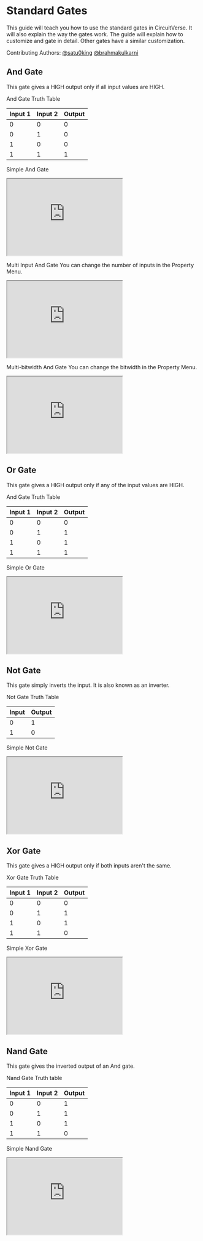 # Standard Gates
This guide will teach you how to use the standard gates in CircuitVerse. It will also explain the way the gates work. The guide will explain how to customize and gate in detail. Other gates have a similar customization.

Contributing Authors: [@satu0king](https://github.com/satu0king/)
                      [@brahmakulkarni](https://github.com/brahmakulkarni)

## And Gate
This gate gives a HIGH output only if all input values are HIGH.

And Gate Truth Table

| Input 1 | Input 2 | Output |
|---------|---------|--------|
| 0       | 0       | 0      |
| 0       | 1       | 0      |
| 1       | 0       | 0      |
| 1       | 1       | 1      |

Simple And Gate
<iframe width="300px" height="200px" src="https://circuitverse.org/simulator/embed/734" id="projectPreview" scrolling="no" webkitAllowFullScreen mozAllowFullScreen allowFullScreen> </iframe>

Multi Input And Gate
You can change the number of inputs in the Property Menu.

<iframe width="300px" height="200px" src="https://circuitverse.org/simulator/embed/735" id="projectPreview" scrolling="no" webkitAllowFullScreen mozAllowFullScreen allowFullScreen> </iframe>

Multi-bitwidth And Gate
You can change the bitwidth in the Property Menu.

<iframe width="300px" height="200px" src="https://circuitverse.org/simulator/embed/736" id="projectPreview" scrolling="no" webkitAllowFullScreen mozAllowFullScreen allowFullScreen> </iframe>

## Or Gate
This gate gives a HIGH output only if any of the input values are HIGH.

And Gate Truth Table

| Input 1 | Input 2 | Output |
|---------|---------|--------|
| 0       | 0       | 0      |
| 0       | 1       | 1      |
| 1       | 0       | 1      |
| 1       | 1       | 1      |

Simple Or Gate
<iframe width="300px" height="200px" src="https://circuitverse.org/simulator/embed/737" id="projectPreview" scrolling="no" webkitAllowFullScreen mozAllowFullScreen allowFullScreen> </iframe>

## Not Gate
This gate simply inverts the input. It is also known as an inverter.

Not Gate Truth Table

| Input   | Output |
|---------|--------|
| 0       | 1      |
| 1       | 0      |


Simple Not Gate
<iframe width="300px" height="200px" src="https://circuitverse.org/simulator/embed/738" id="projectPreview" scrolling="no" webkitAllowFullScreen mozAllowFullScreen allowFullScreen> </iframe>

## Xor Gate
This gate gives a HIGH output only if both inputs aren't the same.

Xor Gate Truth Table

| Input 1 | Input 2 | Output |
|---------|---------|--------|
| 0       | 0       | 0      |
| 0       | 1       | 1      |
| 1       | 0       | 1      |
| 1       | 1       | 0      |

Simple Xor Gate
<iframe width="300px" height="200px" src="https://circuitverse.org/simulator/embed/740" id="projectPreview" scrolling="no" webkitAllowFullScreen mozAllowFullScreen allowFullScreen> </iframe>

## Nand Gate
This gate gives the inverted output of an And gate.

Nand Gate Truth table

| Input 1 | Input 2 | Output |
|---------|---------|--------|
| 0       | 0       | 1      |
| 0       | 1       | 1      |
| 1       | 0       | 1      |
| 1       | 1       | 0      |

Simple Nand Gate
<iframe width="300px" height="200px" src="https://circuitverse.org/simulator/embed/741" id="projectPreview" scrolling="no" webkitAllowFullScreen mozAllowFullScreen allowFullScreen> </iframe>
